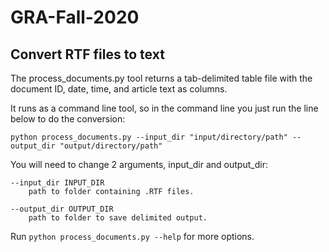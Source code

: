 # GRA-Fall-2020

## Convert RTF files to text

The process_documents.py tool returns a tab-delimited table file with the document ID, date, time, and article text as 
columns. 

It runs as a command line tool, so in the command line you just run the line below to do the conversion:

    python process_documents.py --input_dir "input/directory/path" --output_dir "output/directory/path"

You will need to change 2 arguments, input_dir and output_dir:

    --input_dir INPUT_DIR
        path to folder containing .RTF files.
    
    --output_dir OUTPUT_DIR
        path to folder to save delimited output.
 
 Run `python process_documents.py --help` for more options.
